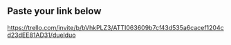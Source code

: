## Paste your link below

https://trello.com/invite/b/bVhkPLZ3/ATTI063609b7cf43d535a6cacef1204cd23dEE81AD31/duelduo 